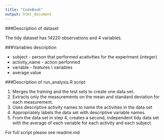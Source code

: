 ```yaml
---
title: "CodeBook"
output: html_document
---
```


###Description of dataset

The tidy dataset has 14220 observations and 4 variables.

###Variables description

* subject - person that performed acativities for the experiment (integer)
* activity_name - action performed
* variable - features \ variables
* average value

###Description of run_analysis.R script

1. Merges the training and the test sets to create one data set.
2. Extracts only the measurements on the mean and standard deviation for each measurement. 
3. Uses descriptive activity names to name the activities in the data set
4. Appropriately labels the data set with descriptive variable names. 
5. From the data set in step 4, creates a second, independent tidy data set with the average of each variable for each activity and each subject.

For full script please see readme.md

